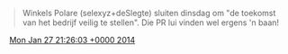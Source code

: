> Winkels Polare \(selexyz\+deSlegte\) sluiten dinsdag om "de toekomst van het bedrijf veilig te stellen"\. Die PR lui vinden wel ergens 'n baan\!

<img src="../../media/tweet.ico" width="12" /> [Mon Jan 27 21:26:03 +0000 2014](https://twitter.com/DromerDenker/status/427915431299805184)